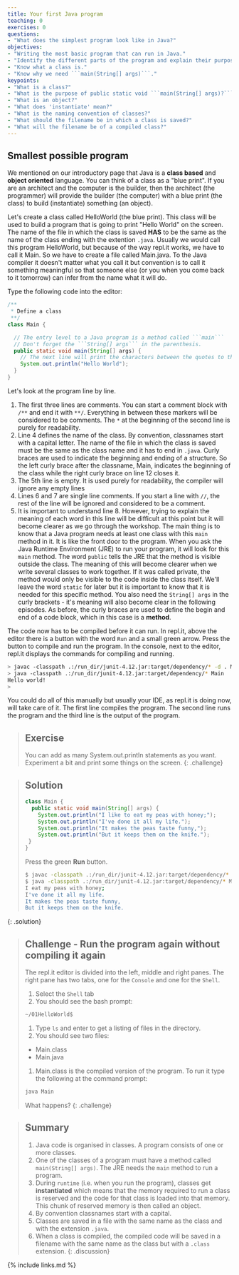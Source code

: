 ```yaml
---
title: Your first Java program
teaching: 0
exercises: 0
questions:
- "What does the simplest program look like in Java?"
objectives:
- "Writing the most basic program that can run in Java."
- "Identify the different parts of the program and explain their purpose."
- "Know what a class is."
- "Know why we need ```main(String[] args)```."
keypoints:
- "What is a class?"
- "What is the purpose of public static void ```main(String[] args)?```"
- "What is an object?"
- "What does 'instantiate' mean?"
- "What is the naming convention of classes?"
- "What should the filename be in which a class is saved?"
- "What will the filename be of a compiled class?"
---
```


## Smallest possible program

We mentioned on our introductory page that Java is a **class based** and **object oriented** language. You can think of a class as a "blue print". If you are an architect and the computer is the builder, then the architect (the programmer) will provide the builder (the computer) with a blue print (the class) to build (instantiate) something (an object).

Let's create a class called HelloWorld (the blue print). This class will be used to build a program that is going to print "Hello World" on the screen. The name of the file in which the class is saved **HAS** to be the same as the name of the class ending with the extention ```.java```. Usually we would call this program HelloWorld, but because of the way repl.it works, we have to call it Main. So we have to create a file called Main.java. To the Java compiler it doesn't matter what you call it but convention is to call it something meaningful so that someone else (or you when you come back to it tomorrow) can infer from the name what it will do.

Type the following code into the editor:

```java
/** 
 * Define a class
 **/
class Main {

  // The entry level to a Java program is a method called ```main```
  // Don't forget the ```String[] args``` in the parenthesis. 
  public static void main(String[] args) {
    // The next line will print the characters between the quotes to the screen
    System.out.println("Hello World");
  }
}
```
Let's look at the program line by line.

1. The first three lines are comments. You can start a comment block with ```/**``` and end it with ```**/```. Everything in between these markers will be considered to be comments. The ```*``` at the beginning of the second line is purely for readability.
1. Line 4 defines the name of the class. By convention, classnames start with a capital letter. The name of the file in which the class is saved must be the same as the class name and it has to end in ```.java```. Curly braces are used to indicate the beginning and ending of a structure. So the left curly brace after the classname, Main, indicates the beginning of the class while the right curly brace on line 12 closes it.
1. The 5th line is empty. It is used purely for readability, the compiler will ignore any empty lines
1. Lines 6 and 7 are single line comments. If you start a line with ```//```, the rest of the line will be ignored and considered to be a comment.
1. It is important to understand line 8. However, trying to explain the meaning of each word in this line will be difficult at this point but it will become clearer as we go through the workshop. The main thing is to know that a Java program needs at least one class with this ```main``` method in it. It is like the front door to the program. When you ask the Java Runtime Environment (JRE) to run your program, it will look for this ```main``` method. The word ```public``` tells the JRE that the method is visible outside the class. The meaning of this will become clearer when we write several classes to work together. If it was called private, the method would only be visible to the code inside the class itself. We'll leave the word ```static``` for later but it is important to know that it is needed for this specific method. You also need the ```String[] args``` in the curly brackets - it's meaning will also become clear in the following episodes. As before, the curly braces are used to define the begin and end of a code block, which in this case is a **method**. 


The code now has to be compiled before it can run. In repl.it, above the editor there is a button with the word ```Run``` and a small green arrow. Press the button to compile and run the program. In the console, next to the editor, repl.it displays the commands for compiling and running. 

```bash
> javac -classpath .:/run_dir/junit-4.12.jar:target/dependency/* -d . Main.java
> java -classpath .:/run_dir/junit-4.12.jar:target/dependency/* Main
Hello world!
>
```
You could do all of this manually but usually your IDE, as repl.it is doing now, will take care of it. The first line compiles the program. The second line runs the program and the third line is the output of the program.

> ## Exercise
> You can add as many System.out.println statements as you want. Experiment a bit and print some things on the screen.
{: .challenge}

> ## Solution
> ```java 
> class Main {
>   public static void main(String[] args) {
>     System.out.println("I like to eat my peas with honey;");
>     System.out.println("I've done it all my life.");
>     System.out.println("It makes the peas taste funny,");
>     System.out.println("But it keeps them on the knife.");
>  }
> }
> ```
> Press the green **Run** button.
> ```bash
> $ javac -classpath .:/run_dir/junit-4.12.jar:target/dependency/* -d . Main.java
> $ java -classpath .:/run_dir/junit-4.12.jar:target/dependency/* Main
> I eat my peas with honey;
> I've done it all my life.
> It makes the peas taste funny,
> But it keeps them on the knife.
> ```
{: .solution}

> ## Challenge - Run the program again without compiling it again
> The repl.it editor is divided into the left, middle and right panes. The right pane has two tabs, one for the ```Console``` and one for the ```Shell```.
> 1. Select the ```Shell``` tab
> 1. You should see the bash prompt:
> 
> ```bash
> ~/01HelloWorld$
>```
> 1. Type ```ls``` and enter to get a listing of files in the directory.
> 1. You should see two files:
>   - Main.class
>   - Main.java
> 1. Main.class is the compiled version of the program. To run it type the following at the command prompt:
> 
> ```bash
> java Main
> ```
> What happens?
{: .challenge}

> ## Summary
> 
> 1. Java code is organised in classes. A program consists of one or more classes.
> 1. One of the classes of a program must have a method called ```main(String[] args)```. The JRE needs the ```main``` method to run a program.
> 1. During `runtime` (i.e. when you run the program), classes get **instantiated** which means that the memory required to run a class is reserved and the code for that class is loaded into that memory. This chunk of reserved memory is then called an object.
> 1. By convention classnames start with a capital.
> 1. Classes are saved in a file with the same name as the class and with the extension ```.java```.
> 1. When a class is compiled, the compiled code will be saved in a filename with the same name as the class but with a ```.class``` extension.
{: .discussion}

{% include links.md %}

